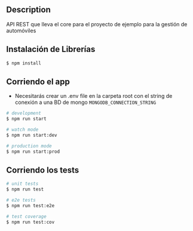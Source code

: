 ## Description

API REST que lleva el core para el proyecto de ejemplo para la gestión de automóviles

## Instalación de Librerías

```bash
$ npm install
```

## Corriendo el app

- Necesitarás crear un .env file en la carpeta root con el string de conexión a una BD de mongo ``MONGODB_CONNECTION_STRING``

```bash
# development
$ npm run start

# watch mode
$ npm run start:dev

# production mode
$ npm run start:prod
```

## Corriendo los tests

```bash
# unit tests
$ npm run test

# e2e tests
$ npm run test:e2e

# test coverage
$ npm run test:cov
```

